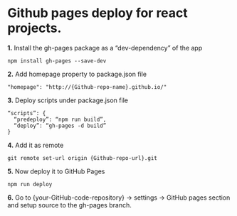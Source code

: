 # Github pages deploy for react projects.

<p><strong>1.</strong> Install the gh-pages package as a “dev-dependency” of the app</p>

`npm install gh-pages --save-dev`

<p><strong>2.</strong> Add homepage property to package.json file</p>

`"homepage": "http://{Github-repo-name}.github.io/"`

<p><strong>3.</strong> Deploy scripts under package.json file</p>

```
“scripts”: {
  “predeploy”: “npm run build”,
  “deploy”: “gh-pages -d build”
}
```

<p><strong>4.</strong> Add it as remote</p>

`git remote set-url origin {Github-repo-url}.git`

<p><strong>5.</strong> Now deploy it to GitHub Pages</p>

`npm run deploy`

<p><strong>6.</strong> Go to {your-GitHub-code-repository} -> settings -> GitHub pages section and setup source to the gh-pages branch.</p>
